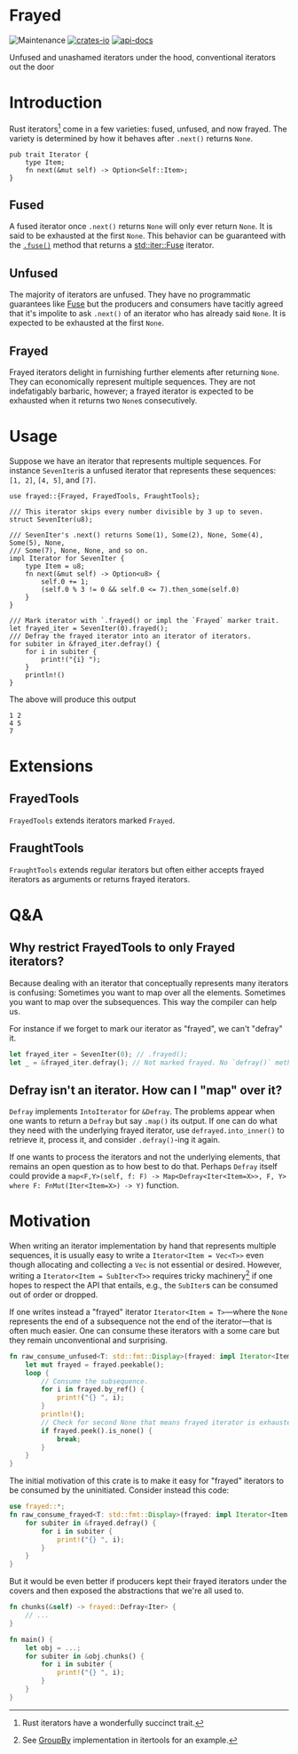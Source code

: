 # Frayed
![Maintenance](https://img.shields.io/badge/maintenance-actively--developed-brightgreen.svg)
  [![crates-io](https://img.shields.io/crates/v/frayed.svg)](https://crates.io/crates/frayed)
  [![api-docs](https://docs.rs/frayed/badge.svg)](https://docs.rs/frayed)

Unfused and unashamed iterators under the hood, conventional iterators out the
door

# Introduction

Rust iterators[^0] come in a few varieties: fused, unfused, and now frayed. The variety
is determined by how it behaves after `.next()` returns `None`.

```
pub trait Iterator {
    type Item;
    fn next(&mut self) -> Option<Self::Item>;
}
```


## Fused

A fused iterator once `.next()` returns `None` will only ever return `None`. It
is said to be exhausted at the first `None`. This behavior can be guaranteed
with the [`.fuse()`][fuse] method that returns a [std::iter::Fuse][Fuse] iterator.

## Unfused

The majority of iterators are unfused. They have no programmatic guarantees like
[Fuse][Fuse] but the producers and consumers have tacitly agreed that it's
impolite to ask `.next()` of an iterator who has already said `None`. It is
expected to be exhausted at the first `None`.

## Frayed

Frayed iterators delight in furnishing further elements after returning `None`.
They can economically represent multiple sequences. They are not indefatigably
barbaric, however; a frayed iterator is expected to be exhausted when it returns
two `None`s consecutively.

# Usage

Suppose we have an iterator that represents multiple sequences. For instance
`SevenIter`is a unfused iterator that represents these sequences: `[1, 2]`, `[4,
5]`, and `[7]`.

```compile rust
use frayed::{Frayed, FrayedTools, FraughtTools};

/// This iterator skips every number divisible by 3 up to seven.
struct SevenIter(u8);

/// SevenIter's .next() returns Some(1), Some(2), None, Some(4), Some(5), None, 
/// Some(7), None, None, and so on.
impl Iterator for SevenIter {
    type Item = u8;
    fn next(&mut self) -> Option<u8> {
        self.0 += 1;
        (self.0 % 3 != 0 && self.0 <= 7).then_some(self.0)
    }
}

/// Mark iterator with `.frayed() or impl the `Frayed` marker trait.
let frayed_iter = SevenIter(0).frayed();
/// Defray the frayed iterator into an iterator of iterators.
for subiter in &frayed_iter.defray() {
    for i in subiter {
        print!("{i} ");
    }
    println!()
}
```

The above will produce this output

``` text
1 2 
4 5
7 
```

# Extensions 

## FrayedTools

`FrayedTools` extends iterators marked `Frayed`. 

## FraughtTools

`FraughtTools` extends regular iterators but often either accepts frayed
iterators as arguments or returns frayed iterators.

# Q&A

## Why restrict FrayedTools to only Frayed iterators? 

Because dealing with an iterator that conceptually represents many iterators is
confusing: Sometimes you want to map over all the elements. Sometimes you want
to map over the subsequences. This way the compiler can help us.

For instance if we forget to mark our iterator as "frayed", we can't "defray" it.

```rust compile_fail
let frayed_iter = SevenIter(0); // .frayed();
let _ = &frayed_iter.defray(); // Not marked frayed. No `defray()` method.
```

## Defray isn't an iterator. How can I "map" over it?

`Defray` implements `IntoIterator` for `&Defray`. The problems appear when one
wants to return a `Defray` but say `.map()` its output. If one can do what they
need with the underlying frayed iterator, use `defrayed.into_inner()` to
retrieve it, process it, and consider `.defray()`-ing it again.

If one wants to process the iterators and not the underlying elements, that
remains an open question as to how best to do that. Perhaps `Defray` itself
could provide a `map<F,Y>(self, f: F) -> Map<Defray<Iter<Item=X>>, F, Y> where
F: FnMut(Iter<Item=X>) -> Y)` function.

# Motivation

When writing an iterator implementation by hand that represents multiple
sequences, it is usually easy to write a `Iterator<Item = Vec<T>>` even though
allocating and collecting a `Vec` is not essential or desired. However, writing a
`Iterator<Item = SubIter<T>>` requires tricky machinery[^1] if one hopes to
respect the API that entails, e.g., the `SubIter`s can be consumed out of order
or dropped.

If one writes instead a "frayed" iterator `Iterator<Item = T>`—where the
`None` represents the end of a subsequence not the end of the iterator—that is
often much easier. One can consume these iterators with a some care but they
remain unconventional and surprising.

```rust compile
fn raw_consume_unfused<T: std::fmt::Display>(frayed: impl Iterator<Item = T>) {
    let mut frayed = frayed.peekable();
    loop {
        // Consume the subsequence.
        for i in frayed.by_ref() {
            print!("{} ", i);
        }
        println!();
        // Check for second None that means frayed iterator is exhausted.
        if frayed.peek().is_none() {
            break;
        }
    }
}
```

The initial motivation of this crate is to make it easy for "frayed" iterators
to be consumed by the uninitiated. Consider instead this code:

```rust compile
use frayed::*;
fn raw_consume_frayed<T: std::fmt::Display>(frayed: impl Iterator<Item = T> + Frayed) {
    for subiter in &frayed.defray() {
        for i in subiter {
            print!("{} ", i);
        }
    }
}
```

But it would be even better if producers kept their frayed iterators under the
covers and then exposed the abstractions that we're all used to.

```rust ignore
fn chunks(&self) -> frayed::Defray<Iter> {
    // ...
}

fn main() {
    let obj = ...;
    for subiter in &obj.chunks() {
        for i in subiter {
            print!("{} ", i);
        }
    }
}

```




[Fuse]: https://doc.rust-lang.org/std/iter/struct.Fuse.html
[fuse]: https://doc.rust-lang.org/std/iter/trait.Iterator.html#method.fuse

[^0]: Rust iterators have a wonderfully succinct trait. 

[^1]: See [GroupBy](https://docs.rs/itertools/latest/itertools/structs/struct.GroupBy.html) implementation in itertools for an example.
